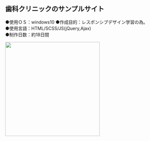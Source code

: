 ## 歯科クリニックのサンプルサイト  
  
●使用ＯＳ：windows10
●作成目的：レスポンシブデザイン学習の為。  
●使用言語：HTML/SCSS/JS(jQuery,Ajax)  
●制作日数：約18日間

<img src="https://user-images.githubusercontent.com/73923419/105647830-8f557500-5eeb-11eb-8b1d-ac3adccd9529.png" width="300px">
